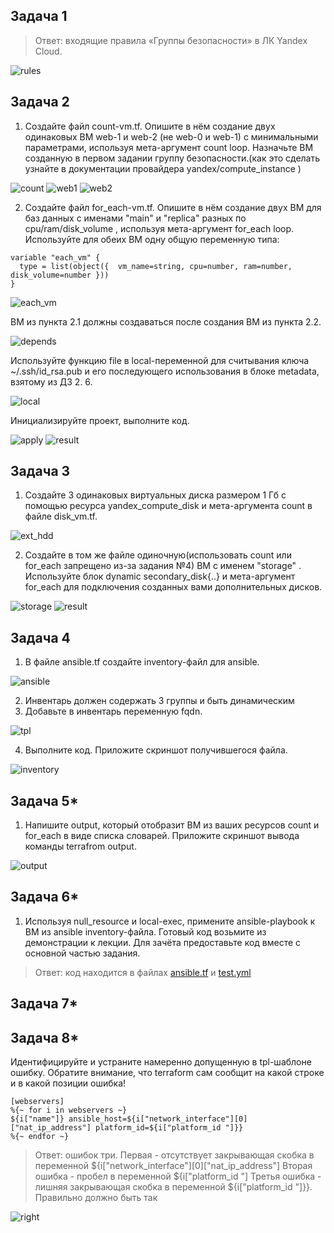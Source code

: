 ## Задача 1

>Ответ: входящие правила «Группы безопасности» в ЛК Yandex Cloud.

![rules](task1/in_rules.png)

## Задача 2

1. Создайте файл count-vm.tf. Опишите в нём создание двух одинаковых ВМ web-1 и web-2 (не web-0 и web-1) с минимальными параметрами, используя мета-аргумент count loop. Назначьте ВМ созданную в первом задании группу безопасности.(как это сделать узнайте в документации провайдера yandex/compute_instance )

![count](task2/count.png)
![web1](task2/web1_group.png)
![web2](task2/web2_group.png)

2. Создайте файл for_each-vm.tf. Опишите в нём создание двух ВМ для баз данных с именами "main" и "replica" разных по cpu/ram/disk_volume , используя мета-аргумент for_each loop. Используйте для обеих ВМ одну общую переменную типа:

```
variable "each_vm" {
  type = list(object({  vm_name=string, cpu=number, ram=number, disk_volume=number }))
}
```

![each_vm](task2/each_vm.png)

ВМ из пункта 2.1 должны создаваться после создания ВМ из пункта 2.2.

![depends](task2/depends.png)

Используйте функцию file в local-переменной для считывания ключа ~/.ssh/id_rsa.pub и его последующего использования в блоке metadata, взятому из ДЗ 2. 6.

![local](task2/local.png)

Инициализируйте проект, выполните код.

![apply](task2/apply.png)
![result](task2/result.png)

## Задача 3

1. Создайте 3 одинаковых виртуальных диска размером 1 Гб с помощью ресурса yandex_compute_disk и мета-аргумента count в файле disk_vm.tf.

![ext_hdd](task3/ext_hdd.png)

2. Создайте в том же файле одиночную(использовать count или for_each запрещено из-за задания №4) ВМ c именем "storage" . Используйте блок dynamic secondary_disk{..} и мета-аргумент for_each для подключения созданных вами дополнительных дисков.

![storage](task3/storage.png)
![result](task3/apply.png)

## Задача 4

1. В файле ansible.tf создайте inventory-файл для ansible.

![ansible](task4/ansible.png)

2. Инвентарь должен содержать 3 группы и быть динамическим
3. Добавьте в инвентарь переменную fqdn.

![tpl](task4/tpl.png)

4. Выполните код. Приложите скриншот получившегося файла.

![inventory](task4/inventory.png)

## Задача 5*

1. Напишите output, который отобразит ВМ из ваших ресурсов count и for_each в виде списка словарей. Приложите скриншот вывода команды terrafrom output.

![output](task5/output.png)

## Задача 6*

1. Используя null_resource и local-exec, примените ansible-playbook к ВМ из ansible inventory-файла. Готовый код возьмите из демонстрации к лекции. Для зачёта предоставьте код вместе с основной частью задания.

>Ответ: код находится в файлах [ansible.tf](./src/ansible.tf) и [test.yml](./src/test.yml)

## Задача 7*

## Задача 8*

Идентифицируйте и устраните намеренно допущенную в tpl-шаблоне ошибку. Обратите внимание, что terraform сам сообщит на какой строке и в какой позиции ошибка!
```
[webservers]
%{~ for i in webservers ~}
${i["name"]} ansible_host=${i["network_interface"][0]["nat_ip_address"] platform_id=${i["platform_id "]}}
%{~ endfor ~}
```

>Ответ: ошибок три. Первая - отсутствует закрывающая скобка в переменной ${i["network_interface"][0]["nat_ip_address"]
>Вторая ошибка - пробел в переменной ${i["platform_id "]
>Третья ошибка - лишняя закрывающая скобка в переменной ${i["platform_id "]}}. Правильно должно быть так

![right](task8/right.png)

